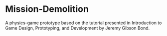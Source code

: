# Mission-Demolition
A physics-game prototype based on the tutorial presented in Introduction to Game Design, Prototyping, and Development by Jeremy Gibson Bond.
